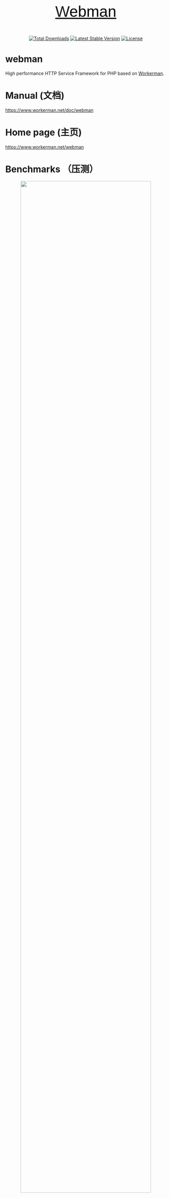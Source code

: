 
<p style="color: #1172A2; font-weight: 10;font-size: 48px;text-decoration: none; font-family: Arial, Helvetica, sans-serif;" align="center">
<a href="https://www.workerman.net/doc/webman">
  <span style="">W</span><span style="color: black;">ebman</span>
  </a>
</p>

<p align="center">
<a href="https://packagist.org/packages/workerman/webman"><img src="https://img.shields.io/packagist/dt/workerman/webman" alt="Total Downloads"></a>
<a href="https://packagist.org/packages/workerman/webman"><img src="https://img.shields.io/packagist/v/workerman/webman" alt="Latest Stable Version"></a>
<a href="https://packagist.org/packages/workerman/webman"><img src="https://img.shields.io/packagist/l/workerman/webman" alt="License"></a>
</p>

# webman

High performance HTTP Service Framework for PHP based on [Workerman](https://github.com/walkor/workerman).

# Manual (文档)

https://www.workerman.net/doc/webman

# Home page (主页)
https://www.workerman.net/webman


# Benchmarks （压测）

<div align=center>
<a href="https://www.techempower.com/benchmarks/#section=test&runid=9716e3cd-9e53-433c-b6c5-d2c48c9593c1&hw=ph&test=db&l=zg24n3-1r&a=2">
<img src="https://user-images.githubusercontent.com/6073368/96447814-120fc980-1245-11eb-938d-6ea408716c72.png" width="90%" height="90%" >
</a>
</div>

## LICENSE

MIT

